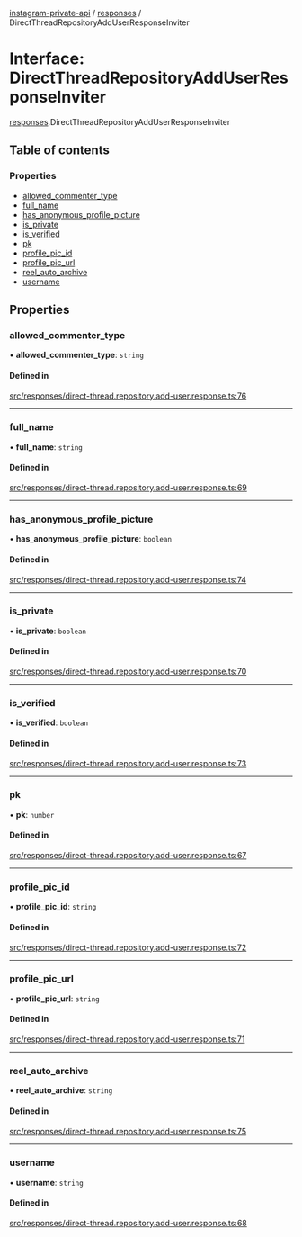 [instagram-private-api](../../README.md) / [responses](../../modules/responses.md) / DirectThreadRepositoryAddUserResponseInviter

# Interface: DirectThreadRepositoryAddUserResponseInviter

[responses](../../modules/responses.md).DirectThreadRepositoryAddUserResponseInviter

## Table of contents

### Properties

- [allowed\_commenter\_type](DirectThreadRepositoryAddUserResponseInviter.md#allowed_commenter_type)
- [full\_name](DirectThreadRepositoryAddUserResponseInviter.md#full_name)
- [has\_anonymous\_profile\_picture](DirectThreadRepositoryAddUserResponseInviter.md#has_anonymous_profile_picture)
- [is\_private](DirectThreadRepositoryAddUserResponseInviter.md#is_private)
- [is\_verified](DirectThreadRepositoryAddUserResponseInviter.md#is_verified)
- [pk](DirectThreadRepositoryAddUserResponseInviter.md#pk)
- [profile\_pic\_id](DirectThreadRepositoryAddUserResponseInviter.md#profile_pic_id)
- [profile\_pic\_url](DirectThreadRepositoryAddUserResponseInviter.md#profile_pic_url)
- [reel\_auto\_archive](DirectThreadRepositoryAddUserResponseInviter.md#reel_auto_archive)
- [username](DirectThreadRepositoryAddUserResponseInviter.md#username)

## Properties

### allowed\_commenter\_type

• **allowed\_commenter\_type**: `string`

#### Defined in

[src/responses/direct-thread.repository.add-user.response.ts:76](https://github.com/Nerixyz/instagram-private-api/blob/4971f34/src/responses/direct-thread.repository.add-user.response.ts#L76)

___

### full\_name

• **full\_name**: `string`

#### Defined in

[src/responses/direct-thread.repository.add-user.response.ts:69](https://github.com/Nerixyz/instagram-private-api/blob/4971f34/src/responses/direct-thread.repository.add-user.response.ts#L69)

___

### has\_anonymous\_profile\_picture

• **has\_anonymous\_profile\_picture**: `boolean`

#### Defined in

[src/responses/direct-thread.repository.add-user.response.ts:74](https://github.com/Nerixyz/instagram-private-api/blob/4971f34/src/responses/direct-thread.repository.add-user.response.ts#L74)

___

### is\_private

• **is\_private**: `boolean`

#### Defined in

[src/responses/direct-thread.repository.add-user.response.ts:70](https://github.com/Nerixyz/instagram-private-api/blob/4971f34/src/responses/direct-thread.repository.add-user.response.ts#L70)

___

### is\_verified

• **is\_verified**: `boolean`

#### Defined in

[src/responses/direct-thread.repository.add-user.response.ts:73](https://github.com/Nerixyz/instagram-private-api/blob/4971f34/src/responses/direct-thread.repository.add-user.response.ts#L73)

___

### pk

• **pk**: `number`

#### Defined in

[src/responses/direct-thread.repository.add-user.response.ts:67](https://github.com/Nerixyz/instagram-private-api/blob/4971f34/src/responses/direct-thread.repository.add-user.response.ts#L67)

___

### profile\_pic\_id

• **profile\_pic\_id**: `string`

#### Defined in

[src/responses/direct-thread.repository.add-user.response.ts:72](https://github.com/Nerixyz/instagram-private-api/blob/4971f34/src/responses/direct-thread.repository.add-user.response.ts#L72)

___

### profile\_pic\_url

• **profile\_pic\_url**: `string`

#### Defined in

[src/responses/direct-thread.repository.add-user.response.ts:71](https://github.com/Nerixyz/instagram-private-api/blob/4971f34/src/responses/direct-thread.repository.add-user.response.ts#L71)

___

### reel\_auto\_archive

• **reel\_auto\_archive**: `string`

#### Defined in

[src/responses/direct-thread.repository.add-user.response.ts:75](https://github.com/Nerixyz/instagram-private-api/blob/4971f34/src/responses/direct-thread.repository.add-user.response.ts#L75)

___

### username

• **username**: `string`

#### Defined in

[src/responses/direct-thread.repository.add-user.response.ts:68](https://github.com/Nerixyz/instagram-private-api/blob/4971f34/src/responses/direct-thread.repository.add-user.response.ts#L68)
